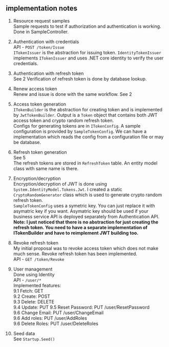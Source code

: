 ## implementation notes ##

1. Resource request samples  
Sample requests to test if authorization and authentication is working. Done in SampleController.

2. Authentication with credentials  
API - `POST /token/Issue`  
`ITokenIssuer` is the abstraction for issuing token.
`IdentityTokenIssuer` implements `ITokenIssuer` and uses .NET core identity to verify the user credentials.

3. Authentication with refresh token  
See 2
Verification of refresh token is done by database lookup.

4. Renew access token  
Renew and issue is done with the same workflow.
See 2

5. Access token generation  
`ITokenBuilder` is the abstraction for creating token and is implemented by `JwtTokenBuilder`. Output is a `Token` object that contains both JWT access token and crypto random refresh token.  
Configs for generating tokens are in `ITokenConfig`. A sample configuration is provided by `SampleTokenConfig`. We can have a implementation which reads the config from a configuration file or may be database.

6. Refresh token generation  
See 5  
The refresh tokens are stored in `RefreshToken` table. An entity model class with same name is there.

7. Encryption/decryption  
Encryption/decryption of JWT is done using `System.IdentityModel.Tokens.Jwt`. I created a static `CryptoRandomGenerator` class which is used to generate crypto random refresh token.    
`SampleTokenConfig` uses a symetric key. You can just replace it with asymatric key if you want. Asymatric key should be used if  your business service API is deployed separately from Authentication API.  
**Note: I just noticed that there is no abstraction for just creating the refresh token. You need to have a separate implementation of ITokenBuilder and have to reimplement JWT building too.**

8. Revoke refresh token  
My initial proposal was to revoke access token which does not make much sense. Revoke refresh token has been implemented.  
API - `GET /token/Revoke`

9. User management  
Done using Identity  
API - `/user/*`  
Implemented features:  
9.1 Fetch: GET  
9.2 Create: POST  
9.3 Delete: DELETE  
9.4 Update: PUT
9.5 Reset Password: PUT /user/ResetPassword  
9.6 Change Email: PUT /user/ChangeEmail  
9.6 Add roles: PUT /user/AddRoles  
9.6 Delete Roles: PUT /user/DeleteRoles  

10. Seed data  
See `Startup.Seed()`
